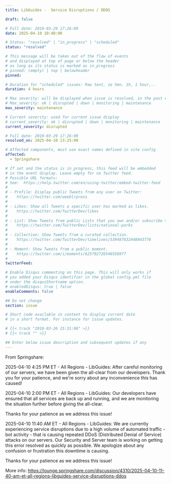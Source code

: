 ```yaml
---
title: LibGuides -  Service Disruptions / DDOS

draft: false

# Full date: 2019-03-29 17:26:09
date: 2025-04-10 10:40:00

# Status: "resolved" | "in_progress" | "scheduled"
status: "resolved"

# This message will be taken out of the flow of events
# and displayed at top of page or below the header
# as long as its status is marked as in_progress
# pinned: (empty) | top | belowheader
pinned: 

# Duration for "scheduled" issues: Raw text, ie 5mn, 1h, 1 hour,..
duration: 4 hours

# Max severity: will be displayed when issue is resolved, in the past events section
# Max_severity: ok | disrupted | down | monitoring | maintenance
max_severity: maintenance

# Current severity: used for current issue display
# current_severity: ok | disrupted | down | monitoring | maintenance
current_severity: disrupted

# Full date: 2019-03-29 17:26:09
resolved_on: 2025-04-10 13:25:00

# Affected components, must use exact names defined in site config
affected:
  - Springshare

# If set and the status is in_progress, this feed will be embedded
# in the event display. Leave empty for no Twitter feed.
# Possible URL formats:
# See:  https://help.twitter.com/en/using-twitter/embed-twitter-feed
#
# - Profile: Display public Tweets from any user on Twitter:
#    https://twitter.com/weeblrpress
#  
# - Likes: Show all Tweets a specific user has marked as likes.
#    https://twitter.com/TwitterDev/likes
#
# - List: Show Tweets from public Lists that you own and/or subscribe to.
#    https://twitter.com/TwitterDev/lists/national-parks
# 
# - Collection: Show Tweets from a curated collection.
#    https://twitter.com/TwitterDev/timelines/539487832448843776
#
# - Moment: Show Tweets from a public moment.
#    https://twitter.com/i/moments/625792726546558977
#
twitterFeed: 

# Enable Disqus commenting on this page. This will only works if 
# you added your Disqus identifier in the global config.yml file
# under the disqusShortname option.
# enabledDisqus: true | false
enableComments: false

## Do not change
section: issue

# Short code available in content to display current date
# in a short format. For instance for issue updates.

# {{< track "2019-03-26 15:31:06" >}}
# {{< track "" >}}

## Enter below issue description and subsequent updates if any
---
```

From Springshare: 

2025-04-10 4:25 PM ET - All Regions - LibGuides: After careful monitoring of our servers, we have been given the all-clear from our developers. Thank you for your patience, and we're sorry about any inconvenience this has caused!

2025-04-10 2:00 PM ET - All Regions - LibGuides: Our developers have ensured that all services are back up and running, and we are monitoring the situation further before giving the all-clear.

Thanks for your patience as we address this issue!

2025-04-10 11:40 AM ET - All Regions - LibGuides: We are currently experiencing service disruptions due to a high volume of automated traffic - bot activity - that is causing repeated DDoS (Distributed Denial of Service) attacks on our servers. Our Security and Server team is working on getting this error resolved as quickly as possible. We apologize about any confusion or frustration this downtime is causing.

Thanks for your patience as we address this issue!

More info: https://lounge.springshare.com/discussion/4310/2025-04-10-11-40-am-et-all-regions-libguides-service-disruptions-ddos
